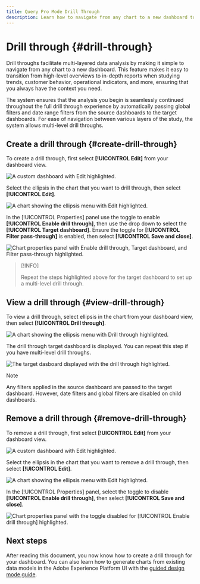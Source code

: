 ```yaml
---
title: Query Pro Mode Drill Through
description: Learn how to navigate from any chart to a new dashboard to explore your data using drill through.
---
```

# Drill through {#drill-through}

Drill throughs facilitate multi-layered data analysis by making it simple to navigate from any chart to a new dashboard. This feature makes it easy to transition from high-level overviews to in-depth reports when studying trends, customer behavior, operational indicators, and more, ensuring that you always have the context you need.

The system ensures that the analysis you begin is seamlessly continued throughout the full drill through experience by automatically passing global filters and date range filters from the source dashboards to the target dashboards. For ease of navigation between various layers of the study, the system allows multi-level drill throughs.

## Create a drill through {#create-drill-through}

To create a drill through, first select **[!UICONTROL Edit]** from your dashboard view.

![A custom dashboard with Edit highlighted.](../images/images/sql-insights-query-pro-mode/drill-through.png)

Select the ellipsis in the chart that you want to drill through, then select **[!UICONTROL Edit]**.

![A chart showing the ellipsis menu with Edit highlighted.](../images/images/sql-insights-query-pro-mode/drill-through-chart-edit.png)

In the [!UICONTROL Properties] panel use the toggle to enable **[!UICONTROL Enable drill through]**, then use the drop down to select the **[!UICONTROL Target dashboard]**. Ensure the toggle for **[!UICONTROL Filter pass-through]** is enabled, then select **[!UICONTROL Save and close]**.

![Chart properties panel with Enable drill through, Target dashboard, and Filter pass-through highlighted.](../images/images/sql-insights-query-pro-mode/drill-through-chart-properties.png)

>[!INFO]
>
>Repeat the steps highlighted above for the target dashboard to set up a multi-level drill through.

## View a drill through {#view-drill-through}

To view a drill through, select ellipsis in the chart from your dashboard view, then select **[!UICONTROL Drill through]**.

![A chart showing the ellipsis menu with Drill through highlighted.](../images/images/sql-insights-query-pro-mode/drill-through-chart-view.png)

The drill through target dashboard is displayed. You can repeat this step if you have multi-level drill throughs.

![The target dasboard displayed with the drill through highlighted.](../images/images/sql-insights-query-pro-mode/drill-through-target-dashboard.png)

>[!NOTE]
>
>Any filters applied in the source dashboard are passed to the target dashboard. However, date filters and global filters are disabled on child dashboards.

## Remove a drill through {#remove-drill-through}

To remove a drill through, first select **[!UICONTROL Edit]** from your dashboard view.

![A custom dashboard with Edit highlighted.](../images/images/sql-insights-query-pro-mode/drill-through.png)

Select the ellipsis in the chart that you want to remove a drill through, then select **[!UICONTROL Edit]**.

![A chart showing the ellipsis menu with Edit highlighted.](../images/images/sql-insights-query-pro-mode/drill-through-chart-edit.png)

In the [!UICONTROL Properties] panel, select the toggle to disable **[!UICONTROL Enable drill through]**, then select **[!UICONTROL Save and close]**.

![Chart properties panel with the toggle disabled for [!UICONTROL Enable drill through] highlighted.](../images/images/sql-insights-query-pro-mode/drill-through-disable.png)

## Next steps

After reading this document, you now know how to create a drill through for your dashboard. You can also learn how to generate charts from existing data models in the Adobe Experience Platform UI with the [guided design mode guide](../user-defined-dashboards.md).

